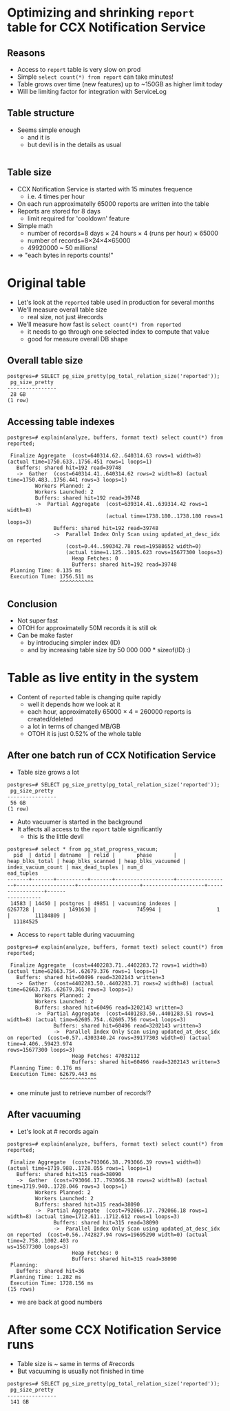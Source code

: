 Optimizing and shrinking `report` table for CCX Notification Service
====================================================================

Reasons
-------
* Access to `report` table is very slow on prod
* Simple `select count(*) from report` can take minutes!
* Table grows over time (new features) up to ~150GB as higher limit today
* Will be limiting factor for integration with ServiceLog

Table structure
---------------
* Seems simple enough
    - and it is
    - but devil is in the details as usual

```
```

Table size
----------
* CCX Notification Service is started with 15 minutes frequence
    - i.e. 4 times per hour
* On each run approximatelly 65000 reports are written into the table
* Reports are stored for 8 days
    - limit required for 'cooldown' feature
* Simple math
    - number of records=8 days × 24 hours × 4 (runs per hour) × 65000
    - number of records=8×24×4×65000
    - 49920000 ~ 50 millions!
* => "each bytes in reports counts!"



Original table
==============

* Let's look at the `reported` table used in production for several months
* We'll measure overall table size
    - real size, not just #records
* We'll measure how fast is `select count(*) from reported`
    - it needs to go through one selected index to compute that value
    - good for measure overall DB shape

Overall table size
------------------
```
postgres=# SELECT pg_size_pretty(pg_total_relation_size('reported'));
 pg_size_pretty
----------------
 28 GB
(1 row)
```

Accessing table indexes
-----------------------
```
postgres=# explain(analyze, buffers, format text) select count(*) from reported;

 Finalize Aggregate  (cost=640314.62..640314.63 rows=1 width=8) (actual time=1750.633..1756.451 rows=1 loops=1)
   Buffers: shared hit=192 read=39748
   ->  Gather  (cost=640314.41..640314.62 rows=2 width=8) (actual time=1750.483..1756.441 rows=3 loops=1)
         Workers Planned: 2
         Workers Launched: 2
         Buffers: shared hit=192 read=39748
         ->  Partial Aggregate  (cost=639314.41..639314.42 rows=1 width=8)
                                (actual time=1738.180..1738.180 rows=1 loops=3)
               Buffers: shared hit=192 read=39748
               ->  Parallel Index Only Scan using updated_at_desc_idx on reported
                   (cost=0.44..590342.78 rows=19588652 width=0)
                   (actual time=1.125..1015.623 rows=15677300 loops=3)
                     Heap Fetches: 0
                     Buffers: shared hit=192 read=39748
 Planning Time: 0.135 ms
 Execution Time: 1756.511 ms
                 ^^^^^^^^^^^
```

Conclusion
----------
* Not super fast
* OTOH for approximatelly 50M records it is still ok
* Can be make faster
     - by introducing simpler index (ID)
     - and by increasing table size by 50 000 000 * sizeof(ID) :)

Table as live entity in the system
==================================
* Content of `reported` table is changing quite rapidly
    - well it depends how we look at it
    - each hour, approximatelly 65000 × 4 = 260000 reports is created/deleted
    - a lot in terms of changed MB/GB
    - OTOH it is just 0.52% of the whole table 

After one batch run of CCX Notification Service
-----------------------------------------------

* Table size grows a lot

```
postgres=# SELECT pg_size_pretty(pg_total_relation_size('reported'));
 pg_size_pretty
----------------
 56 GB
(1 row)
```

* Auto vacuumer is started in the background
* It affects all access to the `report` table significantly
     - this is the little devil

```
postgres=# select * from pg_stat_progress_vacuum;
  pid  | datid | datname  | relid |       phase       | heap_blks_total | heap_blks_scanned | heap_blks_vacuumed | index_vacuum_count | max_dead_tuples | num_d
ead_tuples
-------+-------+----------+-------+-------------------+-----------------+-------------------+--------------------+--------------------+-----------------+------
-----------
 14583 | 14450 | postgres | 49851 | vacuuming indexes |         6267728 |           1491630 |             745994 |                  1 |        11184809 |
  11184525
```

* Access to `report` table during vacuuming

```
postgres=# explain(analyze, buffers, format text) select count(*) from reported;

 Finalize Aggregate  (cost=4402283.71..4402283.72 rows=1 width=8) (actual time=62663.754..62679.376 rows=1 loops=1)
   Buffers: shared hit=60496 read=3202143 written=3
   ->  Gather  (cost=4402283.50..4402283.71 rows=2 width=8) (actual time=62663.735..62679.361 rows=3 loops=1)
         Workers Planned: 2
         Workers Launched: 2
         Buffers: shared hit=60496 read=3202143 written=3
         ->  Partial Aggregate  (cost=4401283.50..4401283.51 rows=1 width=8) (actual time=62605.754..62605.756 rows=1 loops=3)
               Buffers: shared hit=60496 read=3202143 written=3
               ->  Parallel Index Only Scan using updated_at_desc_idx on reported  (cost=0.57..4303340.24 rows=39177303 width=0) (actual time=4.406..59423.974
rows=15677300 loops=3)
                     Heap Fetches: 47032112
                     Buffers: shared hit=60496 read=3202143 written=3
 Planning Time: 0.176 ms
 Execution Time: 62679.443 ms
                 ^^^^^^^^^^^^
```

- one minute just to retrieve number of records!? 

After vacuuming
---------------

* Let's look at # records again

```
postgres=# explain(analyze, buffers, format text) select count(*) from reported;

 Finalize Aggregate  (cost=793066.38..793066.39 rows=1 width=8) (actual time=1719.988..1728.055 rows=1 loops=1)
   Buffers: shared hit=315 read=38090
   ->  Gather  (cost=793066.17..793066.38 rows=2 width=8) (actual time=1719.940..1728.046 rows=3 loops=1)
         Workers Planned: 2
         Workers Launched: 2
         Buffers: shared hit=315 read=38090
         ->  Partial Aggregate  (cost=792066.17..792066.18 rows=1 width=8) (actual time=1712.611..1712.612 rows=1 loops=3)
               Buffers: shared hit=315 read=38090
               ->  Parallel Index Only Scan using updated_at_desc_idx on reported  (cost=0.56..742827.94 rows=19695290 width=0) (actual time=2.758..1002.403 ro
ws=15677300 loops=3)
                     Heap Fetches: 0
                     Buffers: shared hit=315 read=38090
 Planning:
   Buffers: shared hit=36
 Planning Time: 1.282 ms
 Execution Time: 1728.156 ms
(15 rows)
```

* we are back at good numbers


After some CCX Notification Service runs
========================================
* Table size is ~ same in terms of #records
* But vacuuming is usually not finished in time

```
postgres=# SELECT pg_size_pretty(pg_total_relation_size('reported'));
 pg_size_pretty
----------------
 141 GB
```
